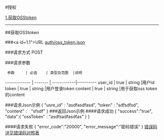 #授权

[1.获取OSStoken](#1)

---
##<a id="1">获取OSStoken</a>

###<a id=1.1">URL</a>
[auth/oss_token.json](http://api.maitian.com/v1/auth/oss_token.json)

###<a id="1.2">请求方式</a>
POST

###<a id="1.3">请求参数</a>

     参数     | 必选 	| 类型及范围  |说明
------------- | ------- | ------------|---------- 
user_id	      | true	| string      |用户id
token         | true	| string      |用户登录token
content       | true	| string      |用于获取oss token的content

###<a id="1.4">请求Json示例</a>
	  {
	     "usre_id" : "asdfasdfasd",
	     "token" : "sdfsdfsd",
	     "content" :　"sfsdf"
	  }
###<a id="1.5">返回Json示例</a>
####<a id="1.5.1">请求成功</a>
	{
		"success":"true",
		"data":{
				"ossToken" : "asdfsadfasdfas"
		 }
	}

####<a id="1.5.2">请求失败</a>
	{
		"error_code":"20000",
		"error_message":"密码错误"
	}
[错误码详见错误码对照表](错误码对照表.md)
